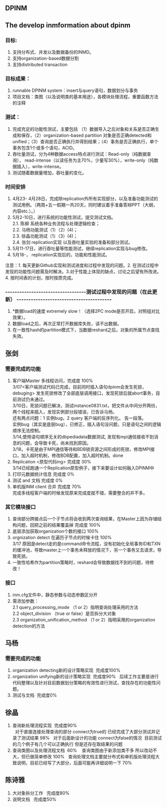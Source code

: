 ## DPINM

## The develop inmformation about dpinm

### 目标:
1. 支持分布式、并发以及数据备份的INMD。
2. 支持organization-based数据分割
3. 支持distributed transaction

### 目标成果：
1. runnable DPINM system：insert与query语句，数据划分与事务
2. 项目文档：类图（以及说明类的基本用途），各模块处理流程，重要函数方法的注释

### 测试：
1. 完成充足的功能性测试，主要包括 （1）数据导入之后对象和关系是否正确生成和保存，（2）organization-based partition 对象是否正确detected和unified；（3）查询是否正确执行并得到结果；（4）事务是否正确执行，单个事务包含1个或多个语句，ACID。
2. 吞吐量测试，分为4种数据access特点进行测试：Read-only（纯数据查询）， read-intense（以读任务为主70%，少量写30%），write-only（纯数据插入），write-intense。
3. 测试随着数据量增加，吞吐量的变化。

### 时间安排
1. 4月23- 4月28日，完成除replication外所有实现部分，以及准备功能测试的测试用例。（两周+五一假期一共20天，同时建议着手准备答辩PPT（大纲，内容etc.）。）
2. 5月2-10日，进行系统的功能性测试，提交测试文档。<br/>
2.1. 陈柳 系统各种业务流程与处理逻辑检查；<br/>
2.2. 马杨功能测试（1）（2）(4)；<br/>
2.3. 徐晶功能测试（1）（3）(4)；<br/>
2.4. 张剑 replication实现 以及吞吐量实验的准备和部分测试。
3. 5月11-17日，进行吞吐量等性能测试，继续replication实现与bug修改。
4. 5月18-， replication实现后的，功能和性能测试。

注意：1. 每天更新Github实现和测试进度和过程中发现的问题。2. 在测试过程中发现的功能性问题需及时解决。3.对于性能上体现的缺点，讨论之后望有所改进。4. 按时间表的计划，按时按质完成。

### ----------------------------------测试过程中发现的问题（在此更新） ----------------------------------------
1. *数据load的速度 extremely slow！（选择2PC mode是否开启，对照组对比效果）。
2. 数据load之后，再次正常打开数据库失败，读不出数据。
3. 在一致性hash的partition模式下，当数据reshard之后，对象的所属节点查找失效。

## 张剑

### 需要完成的功能
1. 客户端Master 多线程访问，完成度 100%<br />
3/07<客户端测试代码已完成，目前同时插入语句dpinm会发生死锁，debuging> 发生死锁修改了全部底层调用接口，发现死锁后就abort事务，目前测试仍未通过。<br />
3/10日，死锁问题已解决，测试instance0831.txt，把文件从中间分开两份，两个线程来插入，发现实例部分段错误，已告诉马杨。 <br />
还有两点问题：1 实例bug，2 query 客户端的反序列化。 告一段落。<br />
实例bug（其实是底层bug），已修正，插入语句没问题，只是语句之间的逻辑顺序无法控制。<br />
3/14,使用语句顺序无关的dbpediadata数据测试, 发现有mpi通信接收不到消息的问题，会导致卡死，尚未找到原因。<br />
3/18，卡死是由于MPI通信等待和BDB锁资源之间形成的死锁，修改MPI接口，加入超时机制，修改BDB配置，加入超时机制。done <br />
2. Replication <原型代码ing> 完成度 30% <br />
3/14已经跑通一个Replication原型例子，接下来要设计如何融入DPINM中 
3. 打印元数据统计信息 完成度 0%
4. 测试 and 文档  完成度 0%
5. 单机版INM client 合并 完成度 70%<br />
完成多线程客户端的时候发现原来完成度就不错，需要整合的并不多。

### 其它模块接口
1. 查询部分跨接点后一个子节点将会收到两次查询结果，在Master上因为存储结构问题，回把之前的结果覆盖掉 完成度 100% <br />
2. 底层添加获取organization个数的接口 100%<br />
3. orgnization detect 在遍历子节点的时候卡住 100%<br />
3/17 原因是detect走的是command命令流程，没有初始化全局事务ID和TXN的缓冲池，导致master上一个事务未释放的情况下，另一个事务又去请求，导致死锁。<br />
4. 一致性哈希作为partition策略时，reshard会导致数据找不到的问题，待修改！

### 接口
1. inm.cfg文件中，静态参数与动态参数区分开<br />
2. 需添加参数：<br />
2.1 query_processing_mode （1 or 2）指明查询处理采用的方法<br />
2.2 object_division （true or false）是否拆分大对象<br />
2.3 organization_unification_method （1 or 2）指明采用的organization detection的方法<br />

## 马杨
### 需要完成的功能
1. organization detecting新的设计策略实现  完成度100%
2. organization unifying新的设计策略实现  完成度90%
   后续工作主要是进行代码整理以及针对目前数据划分策略的有效性进行测试，查找存在的功能性问题。
3. 测试与文档  完成度0%

## 徐晶
1. 查询新处理流程实现  完成度90%  
   对于直接连接处理查询的部分 connect为true的 已经完成了大部分测试并记录了测试结果 98%
   对于后面新设计的功能 connect为false的情况  目前测试的几个例子有几个可以正确执行 但是还存在取结果的问题 
2. 查询类图以及处理流程文档  60%
   查询类图由于新添加类不多 所以改动不大，但已做简单修改  100%
   查询处理文档主要就分布式和单机版处理流程大致说明，目前已经写了大部分，后面可能再详细说明一下 70%
## 陈诗雅
1. 大对象拆分工作   完成度80%
2. 说明文档   完成度50%
